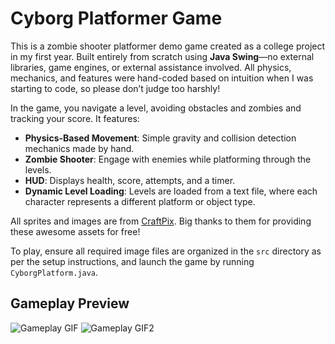 # Cyborg Platformer Game

This is a zombie shooter platformer demo game created as a college project in my first year. Built entirely from scratch using **Java Swing**—no external libraries, game engines, or external assistance involved. All physics, mechanics, and features were hand-coded based on intuition when I was starting to code, so please don’t judge too harshly!

In the game, you navigate a level, avoiding obstacles and zombies and tracking your score. It features:

- **Physics-Based Movement**: Simple gravity and collision detection mechanics made by hand.
- **Zombie Shooter**: Engage with enemies while platforming through the levels.
- **HUD**: Displays health, score, attempts, and a timer.
- **Dynamic Level Loading**: Levels are loaded from a text file, where each character represents a different platform or object type.

All sprites and images are from [CraftPix](https://craftpix.net/freebies/). Big thanks to them for providing these awesome assets for free!

To play, ensure all required image files are organized in the `src` directory as per the setup instructions, and launch the game by running `CyborgPlatform.java`.

## Gameplay Preview

![Gameplay GIF](gifs/StartGif.gif)
![Gameplay GIF2](gifs/EnemyExampleGif.gif)
